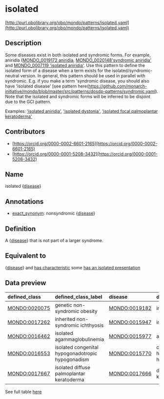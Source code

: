 # isolated 

[http://purl.obolibrary.org/obo/mondo/patterns/isolated.yaml](http://purl.obolibrary.org/obo/mondo/patterns/isolated.yaml)
## Description 

Some diseases exist in both isolated and syndromic forms. For example, aniridia ([MONDO_0019172 aniridia](http://purl.obolibrary.org/obo/MONDO_0019172), [MONDO_0020148'syndromic aniridia'](http://purl.obolibrary.org/obo/MONDO_0020148) and [MONDO_0007119 'isolated aniridia'](http://purl.obolibrary.org/obo/MONDO_0007119). Use this pattern to define the isolated form of a disease when a term exists for the isolated/syndromic-neutral version. In general, this pattern should be used in parallel with syndromic. E.g. if you make a term 'syndromic disease, you should also have 'isolated disease' [see pattern here(https://github.com/monarch-initiative/mondo/blob/master/src/patterns/dosdp-patterns/syndromic.yaml).  Note that the isolated and syndromic forms will be inferred to be disjoint due to the GCI pattern.

Examples: ['isolated aniridia'](http://purl.obolibrary.org/obo/MONDO_0007119), ['isolated dystonia'](http://purl.obolibrary.org/obo/MONDO_0015494), ['isolated focal palmoplantar keratoderma'](http://purl.obolibrary.org/obo/MONDO_0017673)
## Contributors 
* [https://orcid.org/0000-0002-6601-2165](https://orcid.org/0000-0002-6601-2165) 
* [https://orcid.org/0000-0001-5208-3432](https://orcid.org/0000-0001-5208-3432) 
## Name 

isolated {[disease](http://purl.obolibrary.org/obo/MONDO_0000001)}

## Annotations 

* [exact_synonym](http://www.geneontology.org/formats/oboInOwl#hasExactSynonym): nonsyndromic {[disease](http://purl.obolibrary.org/obo/MONDO_0000001)}

## Definition 

A {[disease](http://purl.obolibrary.org/obo/MONDO_0000001)} that is not part of a larger syndrome.

## Equivalent to 

{[disease](http://purl.obolibrary.org/obo/MONDO_0000001)} and [has characteristic](http://purl.obolibrary.org/obo/RO_0000053) some [has an isolated presentation](http://purl.obolibrary.org/obo/MONDO_0021128)

## Data preview 
| defined_class                                | defined_class_label                               | disease                                      | disease_label                            |
|:---------------------------------------------|:--------------------------------------------------|:---------------------------------------------|:-----------------------------------------|
| [MONDO:0020075](http://purl.obolibrary.org/obo/MONDO_0020075) | genetic non-syndromic obesity                     | [MONDO:0019182](http://purl.obolibrary.org/obo/MONDO_0019182) | inherited obesity                        |
| [MONDO:0017262](http://purl.obolibrary.org/obo/MONDO_0017262) | inherited non-syndromic ichthyosis                | [MONDO:0015947](http://purl.obolibrary.org/obo/MONDO_0015947) | inherited ichthyosis                     |
| [MONDO:0016462](http://purl.obolibrary.org/obo/MONDO_0016462) | isolated agammaglobulinemia                       | [MONDO:0015977](http://purl.obolibrary.org/obo/MONDO_0015977) | agammaglobulinemia                       |
| [MONDO:0016553](http://purl.obolibrary.org/obo/MONDO_0016553) | isolated congenital hypogonadotropic hypogonadism | [MONDO:0015770](http://purl.obolibrary.org/obo/MONDO_0015770) | congenital hypogonadotropic hypogonadism |
| [MONDO:0017667](http://purl.obolibrary.org/obo/MONDO_0017667) | isolated diffuse palmoplantar keratoderma         | [MONDO:0017666](http://purl.obolibrary.org/obo/MONDO_0017666) | diffuse palmoplantar keratoderma         |

See full table [here](https://github.com/monarch-initiative/mondo/blob/master/src/patterns/data/matches/isolated.tsv) 
